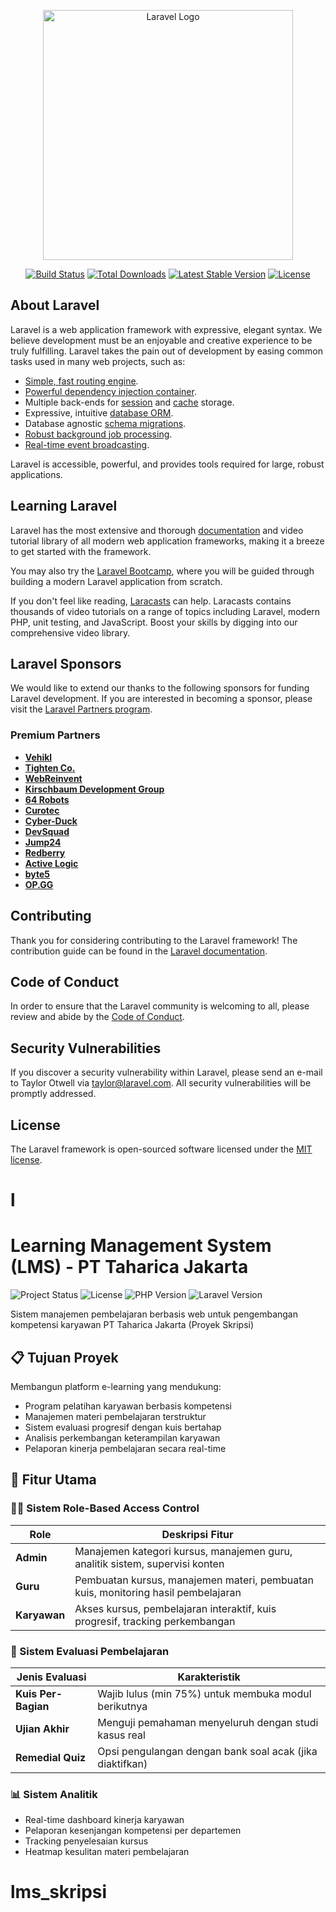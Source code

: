 <p align="center"><a href="https://laravel.com" target="_blank"><img src="https://raw.githubusercontent.com/laravel/art/master/logo-lockup/5%20SVG/2%20CMYK/1%20Full%20Color/laravel-logolockup-cmyk-red.svg" width="400" alt="Laravel Logo"></a></p>

<p align="center">
<a href="https://github.com/laravel/framework/actions"><img src="https://github.com/laravel/framework/workflows/tests/badge.svg" alt="Build Status"></a>
<a href="https://packagist.org/packages/laravel/framework"><img src="https://img.shields.io/packagist/dt/laravel/framework" alt="Total Downloads"></a>
<a href="https://packagist.org/packages/laravel/framework"><img src="https://img.shields.io/packagist/v/laravel/framework" alt="Latest Stable Version"></a>
<a href="https://packagist.org/packages/laravel/framework"><img src="https://img.shields.io/packagist/l/laravel/framework" alt="License"></a>
</p>

## About Laravel

Laravel is a web application framework with expressive, elegant syntax. We believe development must be an enjoyable and creative experience to be truly fulfilling. Laravel takes the pain out of development by easing common tasks used in many web projects, such as:

- [Simple, fast routing engine](https://laravel.com/docs/routing).
- [Powerful dependency injection container](https://laravel.com/docs/container).
- Multiple back-ends for [session](https://laravel.com/docs/session) and [cache](https://laravel.com/docs/cache) storage.
- Expressive, intuitive [database ORM](https://laravel.com/docs/eloquent).
- Database agnostic [schema migrations](https://laravel.com/docs/migrations).
- [Robust background job processing](https://laravel.com/docs/queues).
- [Real-time event broadcasting](https://laravel.com/docs/broadcasting).

Laravel is accessible, powerful, and provides tools required for large, robust applications.

## Learning Laravel

Laravel has the most extensive and thorough [documentation](https://laravel.com/docs) and video tutorial library of all modern web application frameworks, making it a breeze to get started with the framework.

You may also try the [Laravel Bootcamp](https://bootcamp.laravel.com), where you will be guided through building a modern Laravel application from scratch.

If you don't feel like reading, [Laracasts](https://laracasts.com) can help. Laracasts contains thousands of video tutorials on a range of topics including Laravel, modern PHP, unit testing, and JavaScript. Boost your skills by digging into our comprehensive video library.

## Laravel Sponsors

We would like to extend our thanks to the following sponsors for funding Laravel development. If you are interested in becoming a sponsor, please visit the [Laravel Partners program](https://partners.laravel.com).

### Premium Partners

- **[Vehikl](https://vehikl.com/)**
- **[Tighten Co.](https://tighten.co)**
- **[WebReinvent](https://webreinvent.com/)**
- **[Kirschbaum Development Group](https://kirschbaumdevelopment.com)**
- **[64 Robots](https://64robots.com)**
- **[Curotec](https://www.curotec.com/services/technologies/laravel/)**
- **[Cyber-Duck](https://cyber-duck.co.uk)**
- **[DevSquad](https://devsquad.com/hire-laravel-developers)**
- **[Jump24](https://jump24.co.uk)**
- **[Redberry](https://redberry.international/laravel/)**
- **[Active Logic](https://activelogic.com)**
- **[byte5](https://byte5.de)**
- **[OP.GG](https://op.gg)**

## Contributing

Thank you for considering contributing to the Laravel framework! The contribution guide can be found in the [Laravel documentation](https://laravel.com/docs/contributions).

## Code of Conduct

In order to ensure that the Laravel community is welcoming to all, please review and abide by the [Code of Conduct](https://laravel.com/docs/contributions#code-of-conduct).

## Security Vulnerabilities

If you discover a security vulnerability within Laravel, please send an e-mail to Taylor Otwell via [taylor@laravel.com](mailto:taylor@laravel.com). All security vulnerabilities will be promptly addressed.

## License

The Laravel framework is open-sourced software licensed under the [MIT license](https://opensource.org/licenses/MIT).
# l


# Learning Management System (LMS) - PT Taharica Jakarta

![Project Status](https://img.shields.io/badge/Status-Development-orange)
![License](https://img.shields.io/badge/License-MIT-blue)
![PHP Version](https://img.shields.io/badge/PHP-8.2%2B-8892BF)
![Laravel Version](https://img.shields.io/badge/Laravel-10-red)

Sistem manajemen pembelajaran berbasis web untuk pengembangan kompetensi karyawan PT Taharica Jakarta (Proyek Skripsi)

## 📋 Tujuan Proyek
Membangun platform e-learning yang mendukung:
- Program pelatihan karyawan berbasis kompetensi
- Manajemen materi pembelajaran terstruktur
- Sistem evaluasi progresif dengan kuis bertahap
- Analisis perkembangan keterampilan karyawan
- Pelaporan kinerja pembelajaran secara real-time

## 🚀 Fitur Utama

### 👨💼 Sistem Role-Based Access Control
| Role        | Deskripsi Fitur                                                                 |
|-------------|---------------------------------------------------------------------------------|
| **Admin**   | Manajemen kategori kursus, manajemen guru, analitik sistem, supervisi konten    |
| **Guru**    | Pembuatan kursus, manajemen materi, pembuatan kuis, monitoring hasil pembelajaran |
| **Karyawan**| Akses kursus, pembelajaran interaktif, kuis progresif, tracking perkembangan    |

### 🧠 Sistem Evaluasi Pembelajaran
| Jenis Evaluasi      | Karakteristik                                                                |
|---------------------|------------------------------------------------------------------------------|
| **Kuis Per-Bagian** | Wajib lulus (min 75%) untuk membuka modul berikutnya                         |
| **Ujian Akhir**     | Menguji pemahaman menyeluruh dengan studi kasus real                         |
| **Remedial Quiz**   | Opsi pengulangan dengan bank soal acak (jika diaktifkan)                     |

### 📊 Sistem Analitik
- Real-time dashboard kinerja karyawan
- Pelaporan kesenjangan kompetensi per departemen
- Tracking penyelesaian kursus
- Heatmap kesulitan materi pembelajaran
# lms_skripsi
